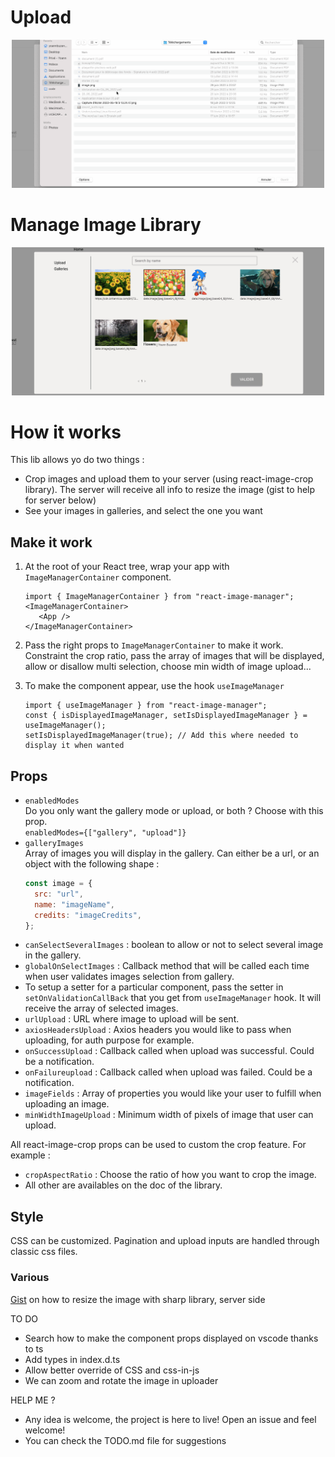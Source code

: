# Upload

<p align="center">
<img src="https://github.com/YoannBuzenet/react-image-manager/blob/main/doc/images/upload.gif" width="500"/>
</p>

# Manage Image Library

<p align="center">
<img src="https://github.com/YoannBuzenet/react-image-manager/blob/main/doc/images/gallery.gif" width="500"/>
</p>

# How it works

This lib allows yo do two things :

- Crop images and upload them to your server (using react-image-crop library). The server will receive all info to resize the image (gist to help for server below)
- See your images in galleries, and select the one you want

## Make it work

1. At the root of your React tree, wrap your app with `ImageManagerContainer` component. <br />

   ```JSX
   import { ImageManagerContainer } from "react-image-manager";
   <ImageManagerContainer>
      <App />
   </ImageManagerContainer>
   ```

2. Pass the right props to `ImageManagerContainer` to make it work. Constraint the crop ratio, pass the array of images that will be displayed, allow or disallow multi selection, choose min width of image upload...

3. To make the component appear, use the hook `useImageManager` <br />
   ```JSX
   import { useImageManager } from "react-image-manager";
   const { isDisplayedImageManager, setIsDisplayedImageManager } = useImageManager();
   setIsDisplayedImageManager(true); // Add this where needed to display it when wanted
   ```

## Props

- `enabledModes` <br />
  Do you only want the gallery mode or upload, or both ? Choose with this prop. <br />
  `enabledModes={["gallery", "upload"]}`
- `galleryImages`<br />
  Array of images you will display in the gallery. Can either be a url, or an object with the following shape :
  ```js
  const image = {
    src: "url",
    name: "imageName",
    credits: "imageCredits",
  };
  ```
- `canSelectSeveralImages` : boolean to allow or not to select several image in the gallery.
- `globalOnSelectImages` : Callback method that will be called each time when user validates images selection from gallery.
- To setup a setter for a particular component, pass the setter in `setOnValidationCallBack` that you get from `useImageManager` hook. It will receive the array of selected images.
- `urlUpload` : URL where image to upload will be sent.
- `axiosHeadersUpload` : Axios headers you would like to pass when uploading, for auth purpose for example.
- `onSuccessUpload` : Callback called when upload was successful. Could be a notification.
- `onFailureupload` : Callback called when upload was failed. Could be a notification.
- `imageFields` : Array of properties you would like your user to fulfill when uploading an image.
- `minWidthImageUpload` : Minimum width of pixels of image that user can upload.

All react-image-crop props can be used to custom the crop feature. For example :

- `cropAspectRatio` : Choose the ratio of how you want to crop the image.
- All other are availables on the doc of the library.

## Style

CSS can be customized. Pagination and upload inputs are handled through classic css files.

### Various

[Gist](https://gist.github.com/YoannBuzenet/0ad6c2aa5f8f815e91282e2e26be949d) on how to resize the image with sharp library, server side

TO DO

- Search how to make the component props displayed on vscode thanks to ts
- Add types in index.d.ts
- Allow better override of CSS and css-in-js
- We can zoom and rotate the image in uploader

HELP ME ?

- Any idea is welcome, the project is here to live! Open an issue and feel welcome!
- You can check the TODO.md file for suggestions
